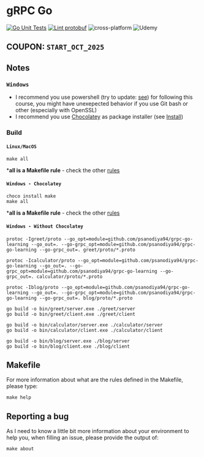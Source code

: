 # gRPC Go

[![Go Unit Tests](https://github.com/psanodiya94/grpc-go-learning/actions/workflows/tests.yml/badge.svg)](https://github.com/psanodiya94/grpc-go-learning/actions/workflows/tests.yml) [![Lint protobuf](https://github.com/psanodiya94/grpc-go-learning/actions/workflows/lint.yml/badge.svg)](https://github.com/psanodiya94/grpc-go-learning/actions/workflows/lint.yml) ![cross-platform](https://img.shields.io/badge/Platform-windows%20%7C%20macos%20%7C%20linux-brightgreen) ![Udemy](.github/badges/udemy.svg)

## COUPON: `START_OCT_2025`

## Notes

### `Windows`

- I recommend you use powershell (try to update: [see](https://github.com/PowerShell/PowerShell/releases)) for following this course, you might have unexepected behavior if you use Git bash or other (especially with OpenSSL)
- I recommend you use [Chocolatey](https://chocolatey.org/) as package installer (see [Install](https://chocolatey.org/install))


### Build

#### `Linux/MacOS`

```shell
make all
```
***all is a Makefile rule** - check the other [rules](#makefile)

#### `Windows - Chocolatey`
```shell
choco install make
make all
```
***all is a Makefile rule** - check the other [rules](#makefile)

#### `Windows - Without Chocolatey`

```shell
protoc -Igreet/proto --go_opt=module=github.com/psanodiya94/grpc-go-learning --go_out=. --go-grpc_opt=module=github.com/psanodiya94/grpc-go-learning --go-grpc_out=. greet/proto/*.proto

protoc -Icalculator/proto --go_opt=module=github.com/psanodiya94/grpc-go-learning --go_out=. --go-grpc_opt=module=github.com/psanodiya94/grpc-go-learning --go-grpc_out=. calculator/proto/*.proto

protoc -Iblog/proto --go_opt=module=github.com/psanodiya94/grpc-go-learning --go_out=. --go-grpc_opt=module=github.com/psanodiya94/grpc-go-learning --go-grpc_out=. blog/proto/*.proto

go build -o bin/greet/server.exe ./greet/server
go build -o bin/greet/client.exe ./greet/client

go build -o bin/calculator/server.exe ./calculator/server
go build -o bin/calculator/client.exe ./calculator/client

go build -o bin/blog/server.exe ./blog/server
go build -o bin/blog/client.exe ./blog/client
```

<a name="makefile"></a>
## Makefile

For more information about what are the rules defined in the Makefile, please type:

```shell
make help
```

## Reporting a bug

As I need to know a little bit more information about your environment to help you, when filling an issue, please provide the output of:

```shell
make about
```
